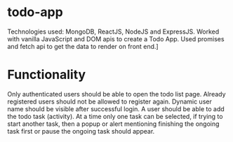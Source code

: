 # todo-app
Technologies used: MongoDB, ReactJS, NodeJS and ExpressJS.
Worked with vanilla JavaScript and DOM apis to create a Todo App.
Used promises and fetch api to get the data to render on front end.]

# Functionality
Only authenticated users should be able to open the todo list page.
Already registered users should not be allowed to register again.
Dynamic user name should be visible after successful login.
A user should be able to add the todo task (activity).
At a time only one task can be selected, if trying to start another task, then a popup or alert mentioning finishing the ongoing task first or pause the ongoing task should appear.
